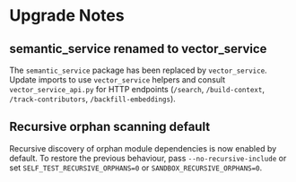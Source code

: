 # Upgrade Notes

## semantic_service renamed to vector_service

The `semantic_service` package has been replaced by `vector_service`. Update
imports to use `vector_service` helpers and consult `vector_service_api.py` for
HTTP endpoints (`/search`, `/build-context`, `/track-contributors`,
`/backfill-embeddings`).

## Recursive orphan scanning default

Recursive discovery of orphan module dependencies is now enabled by default.
To restore the previous behaviour, pass `--no-recursive-include` or set
`SELF_TEST_RECURSIVE_ORPHANS=0` or `SANDBOX_RECURSIVE_ORPHANS=0`.

